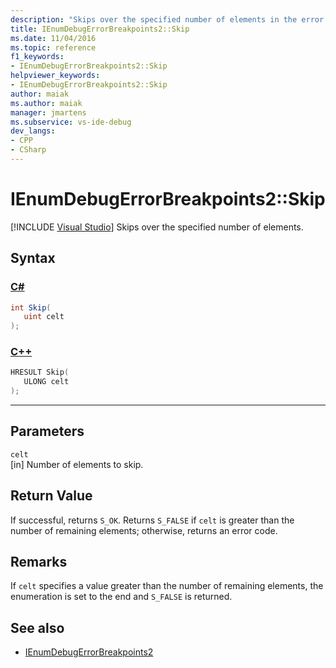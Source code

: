 ```yaml
---
description: "Skips over the specified number of elements in the error breakpoint enumeration."
title: IEnumDebugErrorBreakpoints2::Skip
ms.date: 11/04/2016
ms.topic: reference
f1_keywords:
- IEnumDebugErrorBreakpoints2::Skip
helpviewer_keywords:
- IEnumDebugErrorBreakpoints2::Skip
author: maiak
ms.author: maiak
manager: jmartens
ms.subservice: vs-ide-debug
dev_langs:
- CPP
- CSharp
---
```

# IEnumDebugErrorBreakpoints2::Skip

 [!INCLUDE [Visual Studio](~/includes/applies-to-version/vs-windows-only.md)]
Skips over the specified number of elements.

## Syntax

### [C#](#tab/csharp)
```csharp
int Skip(
   uint celt
);
```
### [C++](#tab/cpp)
```cpp
HRESULT Skip(
   ULONG celt
);
```
---

## Parameters
`celt`\
[in] Number of elements to skip.

## Return Value
 If successful, returns `S_OK`. Returns `S_FALSE` if `celt` is greater than the number of remaining elements; otherwise, returns an error code.

## Remarks
 If `celt` specifies a value greater than the number of remaining elements, the enumeration is set to the end and `S_FALSE` is returned.

## See also
- [IEnumDebugErrorBreakpoints2](../../../extensibility/debugger/reference/ienumdebugerrorbreakpoints2.md)
